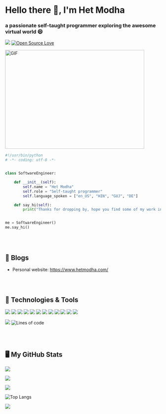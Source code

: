 # Hello there 👋, I'm Het Modha 
### a passionate self-taught programmer exploring the awesome virtual world 😄

![](https://hits.seeyoufarm.com/api/count/incr/badge.svg?url=https%3A%2F%2Fgithub.com%2F{hdmodha}1212%2Fhit-counter) [![Open Source Love](https://badges.frapsoft.com/os/v1/open-source.svg?v=102)](https://github.com/ellerbrock/open-source-badge/)

<img align="center" alt="GIF" src="https://github.com/abhisheknaiidu/abhisheknaiidu/blob/master/code.gif?raw=true" width="450" height="320" />

```python
#!/usr/bin/python
# -*- coding: utf-8 -*-


class SoftwareEngineer:

    def __init__(self):
        self.name = "Het Modha"
        self.role = "Self-taught programmer"
        self.language_spoken = ["en_US", "HIN", "GUJ", "DE"]

    def say_hi(self):
        print("Thanks for dropping by, hope you find some of my work interesting.")


me = SoftwareEngineer()
me.say_hi()
```
<br>
</br>

## 📝 Blogs

- Personal website: https://www.hetmodha.com/

<br>
</br>

## 🔧 Technologies & Tools

![](https://img.shields.io/badge/Python-FFD43B?style=for-the-badge&logo=python&logoColor=blue)
![](https://img.shields.io/badge/Solidity-e6e6e6?style=for-the-badge&logo=solidity&logoColor=black)
![](https://img.shields.io/badge/hyperledger-2F3134?style=for-the-badge&logo=hyperledger&logoColor=white)
![](https://img.shields.io/badge/HTML5-E34F26?style=for-the-badge&logo=html5&logoColor=white)
![](https://img.shields.io/badge/JavaScript-323330?style=for-the-badge&logo=javascript&logoColor=F7DF1E)
![](https://img.shields.io/badge/Numpy-777BB4?style=for-the-badge&logo=numpy&logoColor=white)
![](https://img.shields.io/badge/Pandas-2C2D72?style=for-the-badge&logo=pandas&logoColor=white)
![](https://img.shields.io/badge/json-5E5C5C?style=for-the-badge&logo=json&logoColor=white)
![](https://img.shields.io/badge/Windows-0078D6?style=for-the-badge&logo=windows&logoColor=white)
![](https://img.shields.io/badge/Linux-FCC624?style=for-the-badge&logo=linux&logoColor=black)
![](https://img.shields.io/badge/mac%20os-000000?style=for-the-badge&logo=apple&logoColor=white)
![](https://img.shields.io/badge/prettier-1A2C34?style=for-the-badge&logo=prettier&logoColor=F7BA3E)

![](https://img.shields.io/badge/Editor-VS_Code-informational?style=flat&logo=visual-studio-code&logoColor=white&color=blue)
![Lines of code](https://img.shields.io/badge/From%20Hello%20World%20I%27ve%20Written-1%20Million%20lines%20of%20code-blue)
<br>
</br>
<br>
</br>


## 🖥️ My GitHub Stats

![](https://github-profile-summary-cards.vercel.app/api/cards/profile-details?username=hdmodha&theme=vue)

![](https://github-readme-stats.vercel.app/api?username=hdmodha)

![](https://github-readme-streak-stats.herokuapp.com/?user=hdmodha)

![Top Langs](https://github-readme-stats.vercel.app/api/top-langs/?username=aemmadi&hide=TeX&layout=compact)

![](	https://github-profile-trophy.vercel.app/?username=hdmodha&theme=nord&column=8)
